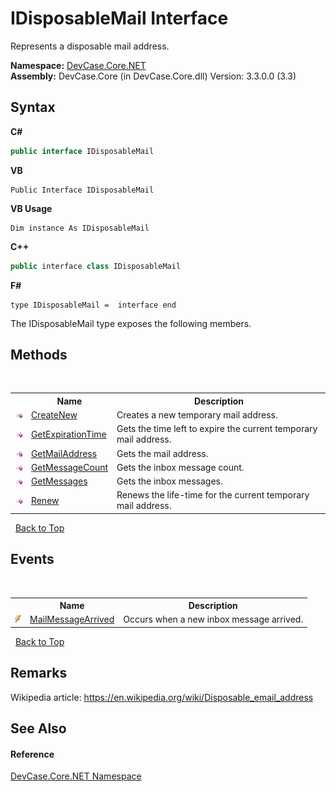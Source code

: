 # IDisposableMail Interface
 

Represents a disposable mail address.

**Namespace:**&nbsp;<a href="N_DevCase_Core_NET">DevCase.Core.NET</a><br />**Assembly:**&nbsp;DevCase.Core (in DevCase.Core.dll) Version: 3.3.0.0 (3.3)

## Syntax

**C#**<br />
``` C#
public interface IDisposableMail
```

**VB**<br />
``` VB
Public Interface IDisposableMail
```

**VB Usage**<br />
``` VB Usage
Dim instance As IDisposableMail
```

**C++**<br />
``` C++
public interface class IDisposableMail
```

**F#**<br />
``` F#
type IDisposableMail =  interface end
```

The IDisposableMail type exposes the following members.


## Methods
&nbsp;<table><tr><th></th><th>Name</th><th>Description</th></tr><tr><td>![Public method](media/pubmethod.gif "Public method")</td><td><a href="M_DevCase_Core_NET_IDisposableMail_CreateNew">CreateNew</a></td><td>
Creates a new temporary mail address.</td></tr><tr><td>![Public method](media/pubmethod.gif "Public method")</td><td><a href="M_DevCase_Core_NET_IDisposableMail_GetExpirationTime">GetExpirationTime</a></td><td>
Gets the time left to expire the current temporary mail address.</td></tr><tr><td>![Public method](media/pubmethod.gif "Public method")</td><td><a href="M_DevCase_Core_NET_IDisposableMail_GetMailAddress">GetMailAddress</a></td><td>
Gets the mail address.</td></tr><tr><td>![Public method](media/pubmethod.gif "Public method")</td><td><a href="M_DevCase_Core_NET_IDisposableMail_GetMessageCount">GetMessageCount</a></td><td>
Gets the inbox message count.</td></tr><tr><td>![Public method](media/pubmethod.gif "Public method")</td><td><a href="M_DevCase_Core_NET_IDisposableMail_GetMessages">GetMessages</a></td><td>
Gets the inbox messages.</td></tr><tr><td>![Public method](media/pubmethod.gif "Public method")</td><td><a href="M_DevCase_Core_NET_IDisposableMail_Renew">Renew</a></td><td>
Renews the life-time for the current temporary mail address.</td></tr></table>&nbsp;
<a href="#idisposablemail-interface">Back to Top</a>

## Events
&nbsp;<table><tr><th></th><th>Name</th><th>Description</th></tr><tr><td>![Public event](media/pubevent.gif "Public event")</td><td><a href="E_DevCase_Core_NET_IDisposableMail_MailMessageArrived">MailMessageArrived</a></td><td>
Occurs when a new inbox message arrived.</td></tr></table>&nbsp;
<a href="#idisposablemail-interface">Back to Top</a>

## Remarks
Wikipedia article: <a href="https://en.wikipedia.org/wiki/Disposable_email_address" target="_blank">https://en.wikipedia.org/wiki/Disposable_email_address</a>

## See Also


#### Reference
<a href="N_DevCase_Core_NET">DevCase.Core.NET Namespace</a><br />
